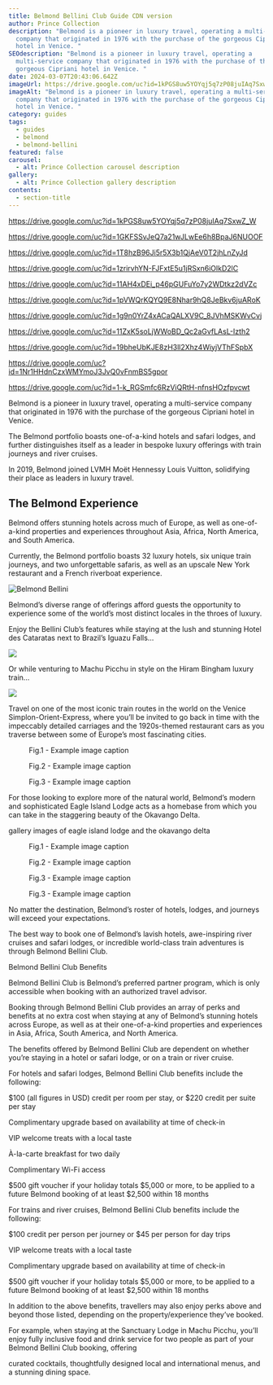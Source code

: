 ```yaml
---
title: Belmond Bellini Club Guide CDN version
author: Prince Collection
description: "Belmond is a pioneer in luxury travel, operating a multi-service
  company that originated in 1976 with the purchase of the gorgeous Cipriani
  hotel in Venice. "
SEOdescription: "Belmond is a pioneer in luxury travel, operating a
  multi-service company that originated in 1976 with the purchase of the
  gorgeous Cipriani hotel in Venice. "
date: 2024-03-07T20:43:06.642Z
imageUrl: https://drive.google.com/uc?id=1kPGS8uw5YOYqj5q7zP08juIAq7SxwZ_W
imageAlt: "Belmond is a pioneer in luxury travel, operating a multi-service
  company that originated in 1976 with the purchase of the gorgeous Cipriani
  hotel in Venice. "
category: guides
tags:
  - guides
  - belmond
  - belmond-bellini
featured: false
carousel:
  - alt: Prince Collection carousel description
gallery:
  - alt: Prince Collection gallery description
contents:
  - section-title
---
```

https://drive.google.com/uc?id=1kPGS8uw5YOYqj5q7zP08juIAq7SxwZ_W

https://drive.google.com/uc?id=1GKFSSvJeQ7a21wJLwEe6h8BpaJ6NUOOF

https://drive.google.com/uc?id=1T8hzB96Ji5r5X3b1QjAeV0T2jhLnZyJd

https://drive.google.com/uc?id=1zrirvhYN-FJFxtE5u1jRSxn6iOlkD2lC

https://drive.google.com/uc?id=11AH4xDEi_p46pGUFuYo7y2WDtkz2dVZc

https://drive.google.com/uc?id=1pVWQrKQYQ9E8Nhar9hQ8JeBkv6juARoK

https://drive.google.com/uc?id=1g9n0YrZ4xACaQALXV9C_8JVhMSKWvCvj

https://drive.google.com/uc?id=11ZxK5soLjWWoBD_Qc2aGvfLAsL-Izth2

https://drive.google.com/uc?id=19bheUbKJE8zH3ll2Xhz4WiyjVThFSpbX

https://drive.google.com/uc?id=1Nr1HHdnCzxWMYmoJ3JvQ0vFnmBS5gpor

https://drive.google.com/uc?id=1-k_RGSmfc6RzViQRtH-nfnsHOzfpvcwt

Belmond is a pioneer in luxury travel, operating a multi-service company that originated in 1976 with the purchase of the gorgeous Cipriani hotel in Venice. 

The Belmond portfolio boasts one-of-a-kind hotels and safari lodges, and further distinguishes itself as a leader in bespoke luxury offerings with train journeys and river cruises.

In 2019, Belmond joined LVMH Moët Hennessy Louis Vuitton, solidifying their place as leaders in luxury travel. 

## The Belmond Experience

Belmond offers stunning hotels across much of Europe, as well as one-of-a-kind properties and experiences throughout Asia, Africa, North America, and South America.

Currently, the Belmond portfolio boasts 32 luxury hotels, six unique train journeys, and two unforgettable safaris, as well as an upscale New York restaurant and a French riverboat experience.

![Belmond Bellini ](https://drive.google.com/uc?id=1kPGS8uw5YOYqj5q7zP08juIAq7SxwZ_W)

Belmond’s diverse range of offerings afford guests the opportunity to experience some of the world’s most distinct locales in the throes of luxury.

Enjoy the Bellini Club’s features while staying at the lush and stunning Hotel des Cataratas next to Brazil’s Iguazu Falls… 

![](https://drive.google.com/uc?id=1GKFSSvJeQ7a21wJLwEe6h8BpaJ6NUOOF)

Or while venturing to Machu Picchu in style on the Hiram Bingham luxury train…

![](https://drive.google.com/uc?id=1T8hzB96Ji5r5X3b1QjAeV0T2jhLnZyJd)

Travel on one of the most iconic train routes in the world on the Venice Simplon-Orient-Express, where you’ll be invited to go back in time with the impeccably detailed carriages and the 1920s-themed restaurant cars as you traverse between some of Europe’s most fascinating cities.

<div class="row row-cols-1 row-cols-lg-3 g-3 py-3 px-0">
  <div class="col">
    <figure>
        <img alt="" class="grid-image" src="https://drive.google.com/uc?id=1zrirvhYN-FJFxtE5u1jRSxn6iOlkD2lC" />
        <figcaption>Fig.1 - Example image caption</figcaption>
    </figure>
  </div>
  <div class="col">
    <figure>
        <img alt="" class="grid-image" src="https://drive.google.com/uc?id=11AH4xDEi_p46pGUFuYo7y2WDtkz2dVZc" />
        <figcaption>Fig.2 - Example image caption</figcaption>
    </figure>
  </div>
  <div class="col">
    <figure>
        <img alt="" class="grid-image" src="https://drive.google.com/uc?id=1pVWQrKQYQ9E8Nhar9hQ8JeBkv6juARoK" />
        <figcaption>Fig.3 - Example image caption</figcaption>
      </figure>
  </div>
</div>

For those looking to explore more of the natural world, Belmond’s modern and sophisticated Eagle Island Lodge acts as a homebase from which you can take in the staggering beauty of the Okavango Delta.

gallery images of eagle island lodge and the okavango delta

<div class="row row-cols-1 row-cols-lg-3 g-3 py-3 px-0">
  <div class="col">
    <figure>
        <img alt="" class="grid-image" src="https://drive.google.com/uc?id=1g9n0YrZ4xACaQALXV9C_8JVhMSKWvCvj" />
        <figcaption>Fig.1 - Example image caption</figcaption>
    </figure>
  </div>
  <div class="col">
    <figure>
        <img alt="" class="grid-image" src="https://drive.google.com/uc?id=11ZxK5soLjWWoBD_Qc2aGvfLAsL-Izth2" />
        <figcaption>Fig.2 - Example image caption</figcaption>
    </figure>
  </div>
  <div class="col">
    <figure>
        <img alt="" class="grid-image" src="https://drive.google.com/uc?id=19bheUbKJE8zH3ll2Xhz4WiyjVThFSpbX" />
        <figcaption>Fig.3 - Example image caption</figcaption>
      </figure>
  </div>
  <div class="col">
    <figure>
        <img alt="" class="grid-image" src="https://drive.google.com/uc?id=1Nr1HHdnCzxWMYmoJ3JvQ0vFnmBS5gpor" />
        <figcaption>Fig.3 - Example image caption</figcaption>
      </figure>
  </div>
</div>

No matter the destination, Belmond’s roster of hotels, lodges, and journeys will exceed your expectations.

The best way to book one of Belmond’s lavish hotels, awe-inspiring river cruises and safari lodges, or incredible world-class train adventures is through Belmond Bellini Club.

Belmond Bellini Club Benefits

Belmond Bellini Club is Belmond’s preferred partner program, which is only accessible when booking with an authorized travel advisor.

Booking through Belmond Bellini Club provides an array of perks and benefits at no extra cost when staying at any of Belmond’s stunning hotels across Europe, as well as at their one-of-a-kind properties and experiences in Asia, Africa, South America, and North America.

The benefits offered by Belmond Bellini Club are dependent on whether you’re staying in a hotel or safari lodge, or on a train or river cruise.

For hotels and safari lodges, Belmond Bellini Club benefits include the following:



$100 (all figures in USD) credit per room per stay, or $220 credit per suite per stay

Complimentary upgrade based on availability at time of check-in

VIP welcome treats with a local taste

À-la-carte breakfast for two daily

Complimentary Wi-Fi access

$500 gift voucher if your holiday totals $5,000 or more, to be applied to a future Belmond booking of at least $2,500 within 18 months



For trains and river cruises, Belmond Bellini Club benefits include the following:

$100 credit per person per journey or $45 per person for day trips

VIP welcome treats with a local taste

Complimentary upgrade based on availability at time of check-in

$500 gift voucher if your holiday totals $5,000 or more, to be applied to a future Belmond booking of at least $2,500 within 18 months

In addition to the above benefits, travellers may also enjoy perks above and beyond those listed, depending on the property/experience they’ve booked.

For example, when staying at the Sanctuary Lodge in Machu Picchu, you’ll enjoy fully inclusive food and drink service for two people as part of your Belmond Bellini Club booking, offering

curated cocktails, thoughtfully designed local and international menus, and a stunning dining space.
